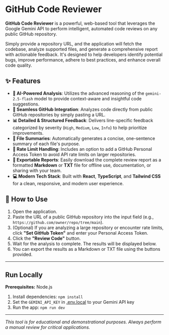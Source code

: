 # GitHub Code Reviewer

**GitHub Code Reviewer** is a powerful, web-based tool that leverages the Google Gemini API to perform intelligent, automated code reviews on any public GitHub repository.

Simply provide a repository URL, and the application will fetch the codebase, analyze supported files, and generate a comprehensive report with actionable feedback. It's designed to help developers identify potential bugs, improve performance, adhere to best practices, and enhance overall code quality.

## ✨ Features

- **🤖 AI-Powered Analysis**: Utilizes the advanced reasoning of the `gemini-2.5-flash` model to provide context-aware and insightful code suggestions.
- **🔗 Seamless GitHub Integration**: Analyzes code directly from public GitHub repositories by simply pasting a URL.
- **📊 Detailed & Structured Feedback**: Delivers line-specific feedback categorized by severity (`High`, `Medium`, `Low`, `Info`) to help prioritize improvements.
- **📝 File Summaries**: Automatically generates a concise, one-sentence summary of each file's purpose.
- **🔑 Rate Limit Handling**: Includes an option to add a GitHub Personal Access Token to avoid API rate limits on larger repositories.
- **📄 Exportable Reports**: Easily download the complete review report as a formatted **Markdown** or **TXT** file for offline use, documentation, or sharing with your team.
- **💻 Modern Tech Stack**: Built with **React**, **TypeScript**, and **Tailwind CSS** for a clean, responsive, and modern user experience.

## 🚀 How to Use

1.  Open the application.
2.  Paste the URL of a public GitHub repository into the input field (e.g., `https://github.com/owner/repo/tree/main`).
3.  (Optional) If you are analyzing a large repository or encounter rate limits, click **"Set GitHub Token"** and enter your Personal Access Token.
4.  Click the **"Review Code"** button.
5.  Wait for the analysis to complete. The results will be displayed below.
6.  You can export the results as a Markdown or TXT file using the buttons provided.

---

## Run Locally

**Prerequisites:**  Node.js


1. Install dependencies:
   `npm install`
2. Set the `GEMINI_API_KEY` in [.env.local](.env.local) to your Gemini API key
3. Run the app:
   `npm run dev`

---

*This tool is for educational and demonstrational purposes. Always perform a manual review for critical applications.*
